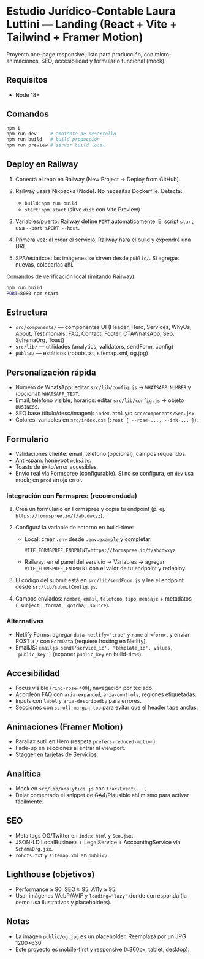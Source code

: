 # Estudio Jurídico-Contable Laura Luttini — Landing (React + Vite + Tailwind + Framer Motion)

Proyecto one-page responsive, listo para producción, con micro-animaciones, SEO, accesibilidad y formulario funcional (mock).

## Requisitos

- Node 18+

## Comandos

```bash
npm i
npm run dev     # ambiente de desarrollo
npm run build   # build producción
npm run preview # servir build local
```

## Deploy en Railway

1) Conectá el repo en Railway (New Project → Deploy from GitHub).

2) Railway usará Nixpacks (Node). No necesitás Dockerfile. Detecta:
   - `build`: `npm run build`
   - `start`: `npm start` (sirve `dist` con Vite Preview)

3) Variables/puerto: Railway define `PORT` automáticamente. El script `start` usa `--port $PORT --host`.

4) Primera vez: al crear el servicio, Railway hará el build y expondrá una URL.

5) SPA/estáticos: las imágenes se sirven desde `public/`. Si agregás nuevas, colocarlas ahí.

Comandos de verificación local (imitando Railway):

```bash
npm run build
PORT=8080 npm start
```

## Estructura

- `src/components/` — componentes UI (Header, Hero, Services, WhyUs, About, Testimonials, FAQ, Contact, Footer, CTAWhatsApp, Seo, SchemaOrg, Toast)
- `src/lib/` — utilidades (analytics, validators, sendForm, config)
- `public/` — estáticos (robots.txt, sitemap.xml, og.jpg)

## Personalización rápida

- Número de WhatsApp: editar `src/lib/config.js` → `WHATSAPP_NUMBER` y (opcional) `WHATSAPP_TEXT`.
- Email, teléfono visible, horarios: editar `src/lib/config.js` → objeto `BUSINESS`.
- SEO base (título/desc/imagen): `index.html` y/o `src/components/Seo.jsx`.
- Colores: variables en `src/index.css` (`:root { --rose-..., --ink-... }`).

## Formulario

- Validaciones cliente: email, teléfono (opcional), campos requeridos.
- Anti-spam: honeypot `website`.
- Toasts de éxito/error accesibles.
- Envío real vía Formspree (configurable). Si no se configura, en `dev` usa mock; en `prod` arroja error.

### Integración con Formspree (recomendada)

1) Creá un formulario en Formspree y copiá tu endpoint (p. ej. `https://formspree.io/f/abcdwxyz`).

2) Configurá la variable de entorno en build-time:

   - Local: crear `.env` desde `.env.example` y completar:

     ```
     VITE_FORMSPREE_ENDPOINT=https://formspree.io/f/abcdwxyz
     ```

   - Railway: en el panel del servicio → Variables → agregar `VITE_FORMSPREE_ENDPOINT` con el valor de tu endpoint y redeploy.

3) El código del submit está en `src/lib/sendForm.js` y lee el endpoint desde `src/lib/submitConfig.js`.

4) Campos enviados: `nombre`, `email`, `telefono`, `tipo`, `mensaje` + metadatos (`_subject`, `_format`, `_gotcha`, `_source`).

### Alternativas

- Netlify Forms: agregar `data-netlify="true"` y `name` al `<form>`, y enviar POST a `/` con `FormData` (requiere hosting en Netlify).
- EmailJS: `emailjs.send('service_id', 'template_id', values, 'public_key')` (exponer `public_key` en build-time).

## Accesibilidad

- Focus visible (`ring-rose-400`), navegación por teclado.
- Acordeón FAQ con `aria-expanded`, `aria-controls`, regiones etiquetadas.
- Inputs con `label` y `aria-describedby` para errores.
- Secciones con `scroll-margin-top` para evitar que el header tape anclas.

## Animaciones (Framer Motion)

- Parallax sutil en Hero (respeta `prefers-reduced-motion`).
- Fade-up en secciones al entrar al viewport.
- Stagger en tarjetas de Servicios.

## Analítica

- Mock en `src/lib/analytics.js` con `trackEvent(...)`.
- Dejar comentado el snippet de GA4/Plausible ahí mismo para activar fácilmente.

## SEO

- Meta tags OG/Twitter en `index.html` y `Seo.jsx`.
- JSON-LD LocalBusiness + LegalService + AccountingService vía `SchemaOrg.jsx`.
- `robots.txt` y `sitemap.xml` en `public/`.

## Lighthouse (objetivos)

- Performance ≥ 90, SEO ≥ 95, A11y ≥ 95.
- Usar imágenes WebP/AVIF y `loading="lazy"` donde corresponda (la demo usa ilustrativos y placeholders).

## Notas

- La imagen `public/og.jpg` es un placeholder. Reemplazá por un JPG 1200×630.
- Este proyecto es mobile-first y responsive (≥360px, tablet, desktop).
